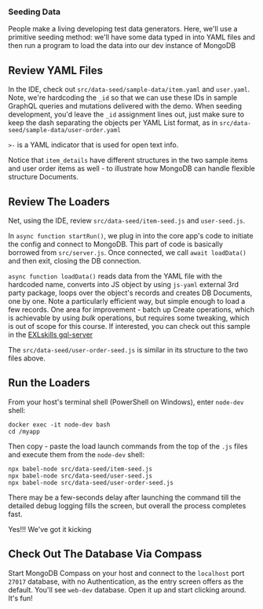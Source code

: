 ### Seeding Data

People make a living developing test data generators. Here, we'll use a primitive seeding method: we'll have some data typed in into YAML files and then run a program to load the data into our dev instance of MongoDB

## Review YAML Files

In the IDE, check out `src/data-seed/sample-data/item.yaml` and `user.yaml`. Note, we're hardcoding the `_id` so that we can use these IDs in sample GraphQL queries and mutations delivered with the demo. When seeding development, you'd leave the `_id` assignment lines out, just make sure to keep the dash separating the objects per YAML List format, as in `src/data-seed/sample-data/user-order.yaml`

`>-` is a YAML indicator that is used for open text info.

Notice that `item_details` have different structures in the two sample items and user order items as well - to illustrate how MongoDB can handle flexible structure Documents.

## Review The Loaders 

Net, using the IDE, review `src/data-seed/item-seed.js` and `user-seed.js`. 

In `async function startRun()`, we plug in into the core app's code to initiate the config and connect to MongoDB. This part of code is basically borrowed from `src/server.js`. Once connected, we call `await loadData()` and then exit, closing the DB connection.

`async function loadData()` reads data from the YAML file with the hardcoded name, converts into JS object by using `js-yaml` external 3rd party package, loops over the object's records and creates DB Documents, one by one. Note a particularly efficient way, but simple enough to load a few records. One area for improvement - batch up Create operations, which is achievable by using *bulk* operations, but requires some tweaking, which is out of scope for this course. If interested, you can check out this sample in the [EXLskills gql-server](https://github.com/exlskills/gql-server/blob/master/src/data-load/maintenance-and-conversion/card-interaction-set-course-item-ref.js)

The `src/data-seed/user-order-seed.js` is similar in its structure to the two files above.

## Run the Loaders
From your host's terminal shell (PowerShell on Windows), enter `node-dev` shell:
```
docker exec -it node-dev bash
cd /myapp
```

Then copy - paste the load launch commands from the top of the `.js` files and execute them from the `node-dev` shell:
```
npx babel-node src/data-seed/item-seed.js
npx babel-node src/data-seed/user-seed.js
npx babel-node src/data-seed/user-order-seed.js
```

There may be a few-seconds delay after launching the command till the detailed debug logging fills the screen, but overall the process completes fast.

Yes!!! We've got it kicking

## Check Out The Database Via Compass

Start MongoDB Compass on your host and connect to the `localhost` port `27017` database, with no Authentication, as the entry screen offers as the default. You'll see `web-dev` database. Open it up and start clicking around. It's fun!
